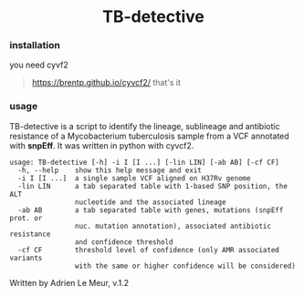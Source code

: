 <h1 align="center"> TB-detective </h1>

### <a name="quickstart"></a>installation
you need cyvf2
> https://brentp.github.io/cyvcf2/
that's it

### usage

TB-detective is a script to identify the lineage, sublineage and antibiotic
resistance of a Mycobacterium tuberculosis sample from a VCF annotated with
**snpEff**. It was written in python with cyvcf2.
```
usage: TB-detective [-h] -i I [I ...] [-lin LIN] [-ab AB] [-cf CF]
  -h, --help    show this help message and exit
  -i I [I ...]  a single sample VCF aligned on H37Rv genome
  -lin LIN      a tab separated table with 1-based SNP position, the ALT
                nucleotide and the associated lineage
  -ab AB        a tab separated table with genes, mutations (snpEff prot. or
                nuc. mutation annotation), associated antibiotic resistance
                and confidence threshold
  -cf CF        threshold level of confidence (only AMR associated variants
                with the same or higher confidence will be considered)
```
Written by Adrien Le Meur, v.1.2
